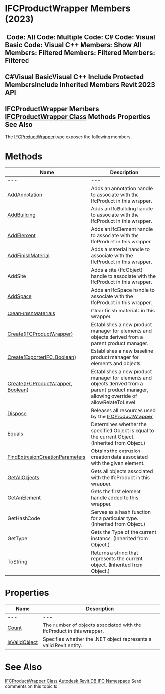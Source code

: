 # IFCProductWrapper Members (2023)

﻿
 Code: All Code: Multiple Code: C# Code: Visual Basic Code: Visual C++  Members: Show All Members: Filtered Members: Filtered Members: Filtered   
---  
C#Visual BasicVisual C++
Include Protected MembersInclude Inherited Members
Revit 2023 API  
---  
IFCProductWrapper Members  
[IFCProductWrapper Class](368d2c50-1258-32a9-00ed-cc41059a6694.md "IFCProductWrapper Class") Methods Properties See Also  
---  
The [IFCProductWrapper](368d2c50-1258-32a9-00ed-cc41059a6694.md "IFCProductWrapper Class") type exposes the following members.
# Methods
| Name | Description |
| --- | --- |
| --- | --- | --- |
| [AddAnnotation](81879d31-9d99-661c-5251-918c2e496677.md "AddAnnotation Method") | Adds an annotation handle to associate with the IfcProduct in this wrapper. |
| [AddBuilding](4ab99c64-1699-25d5-6ece-bdd5994a1727.md "AddBuilding Method") | Adds an IfcBuilding handle to associate with the IfcProduct in this wrapper. |
| [AddElement](390959ad-cb5f-d6d9-f7a9-7c926f88edd5.md "AddElement Method") | Adds an IfcElement handle to associate with the IfcProduct in this wrapper. |
| [AddFinishMaterial](68339fc8-168c-1780-d477-155a7204a37c.md "AddFinishMaterial Method") | Adds a material handle to associate with the IfcProduct in this wrapper. |
| [AddSite](d0be3b52-c2b5-8f69-0fc6-19a992d35143.md "AddSite Method") | Adds a site (IfcObject) handle to associate with the IfcProduct in this wrapper. |
| [AddSpace](1b6b85a0-b51e-9f82-cfa7-6db4cda9f884.md "AddSpace Method") | Adds an IfcSpace handle to associate with the IfcProduct in this wrapper. |
| [ClearFinishMaterials](ead3e7cf-76e8-eb9e-ab68-2105b54b2726.md "ClearFinishMaterials Method") | Clear finish materials in this wrapper. |
| [Create(IFCProductWrapper)](1e2a3510-f0b9-c8eb-79e0-e005ebdb5ead.md "Create Method \(IFCProductWrapper\)") | Establishes a new product manager for elements and objects derived from a parent product manager. |
| [Create(ExporterIFC, Boolean)](832e93b2-8a73-c222-6a33-b214f8d84e74.md "Create Method \(ExporterIFC, Boolean\)") | Establishes a new baseline product manager for elements and objects. |
| [Create(IFCProductWrapper, Boolean)](26cf5730-2491-c14f-41e1-d84aa4bbc1d9.md "Create Method \(IFCProductWrapper, Boolean\)") | Establishes a new product manager for elements and objects derived from a parent product manager, allowing override of allowRelateToLevel |
| [Dispose](89727a8f-7289-3664-13dd-339402382b29.md "Dispose Method") | Releases all resources used by the [IFCProductWrapper](368d2c50-1258-32a9-00ed-cc41059a6694.md "IFCProductWrapper Class") |
| Equals | Determines whether the specified Object is equal to the current Object. (Inherited from Object.) |
| [FindExtrusionCreationParameters](dab9ac70-4f27-9013-d067-8e21acbfccdb.md "FindExtrusionCreationParameters Method") | Obtains the extrusion creation data associated with the given element. |
| [GetAllObjects](a9c471bf-4ff5-e805-15bd-faead58d766a.md "GetAllObjects Method") | Gets all objects associated with the IfcProduct in this wrapper. |
| [GetAnElement](66f19c6e-c1d6-be9e-808b-36e3d8d9e1b6.md "GetAnElement Method") | Gets the first element handle added to this wrapper. |
| GetHashCode | Serves as a hash function for a particular type.  (Inherited from Object.) |
| GetType | Gets the Type of the current instance. (Inherited from Object.) |
| ToString | Returns a string that represents the current object. (Inherited from Object.) |

# Properties
| Name | Description |
| --- | --- |
| --- | --- | --- |
| [Count](62864705-37b8-8285-76a2-8dc2142724fa.md "Count Property") | The number of objects associated with the IfcProduct in this wrapper. |
| [IsValidObject](f838ab05-bff8-9d9b-413e-761124700772.md "IsValidObject Property") | Specifies whether the .NET object represents a valid Revit entity. |

# See Also
[IFCProductWrapper Class](368d2c50-1258-32a9-00ed-cc41059a6694.md "IFCProductWrapper Class")
[Autodesk.Revit.DB.IFC Namespace](b823fafb-1ba1-896b-4097-142c2817ce74.md "Autodesk.Revit.DB.IFC Namespace")
Send comments on this topic to 